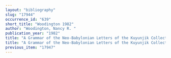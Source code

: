 ```yaml
---
layout: "bibliography"
slug: "17944"
occurrence_id: "639"
short_title: "Woodington 1982"
author: "Woodington, Nancy R. "
publication_year: "1982"
title: "A Grammar of the Neo-Babylonian Letters of the Kuyunjik Collection"
title: "A Grammar of the Neo-Babylonian Letters of the Kuyunjik Collection"
previous_item: "17947"
---
```

